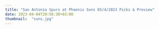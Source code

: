 ```yaml
---
title: "San Antonio Spurs at Phoenix Suns 03/4/2023 Picks & Preview"
date: 2023-04-04T20:56:30+03:00
thumbnail:  "suns.jpg"
---
```


